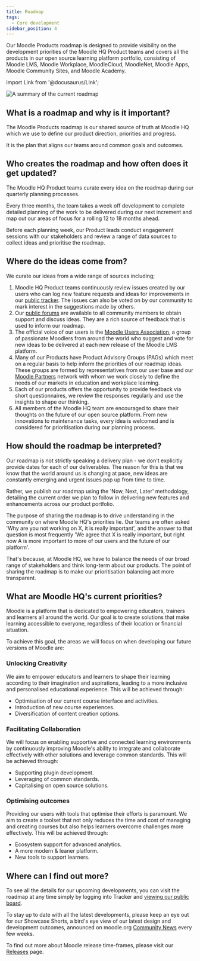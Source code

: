 ```yaml
---
title: Roadmap
tags:
  - Core development
sidebar_position: 4
---
```


Our Moodle Products roadmap is designed to provide visibility on the development priorities of the Moodle HQ Product teams and covers all the products in our open source learning platform portfolio, consisting of Moodle LMS, Moodle Workplace, MoodleCloud, MoodleNet, Moodle Apps, Moodle Community Sites, and Moodle Academy.

import Link from '@docusaurus/Link';

<Link
  to="https://tracker.moodle.org/secure/RapidBoard.jspa?rapidView=260&projectKey=IDEA"
  title="View the current Moodle Roadmap on the Tracker"
  >

  ![A summary of the current roadmap](./_roadmap/roadmap-summary.png)

</Link>

## What is a roadmap and why is it important?

The Moodle Products roadmap is our shared source of truth at Moodle HQ which we use to define our product direction, priorities and progress.

It is the plan that aligns our teams around common goals and outcomes.

## Who creates the roadmap and how often does it get updated?

The Moodle HQ Product teams curate every idea on the roadmap during our quarterly planning processes.

Every three months, the team takes a week off development to complete detailed planning of the work to be delivered during our next increment and map out our areas of focus for a rolling 12 to 18 months ahead.

Before each planning week, our Product leads conduct engagement sessions with our stakeholders and review a range of data sources to collect ideas and prioritise the roadmap.

## Where do the ideas come from?

We curate our ideas from a wide range of sources including;

1. Moodle HQ Product teams continuously review issues created by our users who can log new feature requests and ideas for improvements in our [public tracker](https://tracker.moodle.org/projects/MDL/issues/MDL-75914?filter=allopenissues). The issues can also be voted on by our community to mark interest in the suggestions made by others.
1. Our [public forums](https://moodle.org/course/) are available to all community members to obtain support and discuss ideas. They are a rich source of feedback that is used to inform our roadmap.
1. The official voice of our users is the [Moodle Users Association](https://moodleassociation.org/), a group of passionate Moodlers from around the world who suggest and vote for new ideas to be delivered at each new release of the Moodle LMS platform.
1. Many of our Products have Product Advisory Groups (PAGs) which meet on a regular basis to help inform the priorities of our roadmap ideas. These groups are formed by representatives from our user base and our [Moodle Partners](https://moodle.com/solutions/certified-service-providers/) network with whom we work closely to define the needs of our markets in education and workplace learning.
1. Each of our products offers the opportunity to provide feedback via short questionnaires, we review the responses regularly and use the insights to shape our thinking.
1. All members of the Moodle HQ team are encouraged to share their thoughts on the future of our open source platform. From new innovations to maintenance tasks, every idea is welcomed and is considered for prioritisation during our planning process.

## How should the roadmap be interpreted?

Our roadmap is not strictly speaking a delivery plan - we don't explicitly provide dates for each of our deliverables. The reason for this is that we know that the world around us is changing at pace, new ideas are constantly emerging and urgent issues pop up from time to time.

Rather, we publish our roadmap using the 'Now, Next, Later' methodology, detailing the current order we plan to follow in delivering new features and enhancements across our product portfolio.

The purpose of sharing the roadmap is to drive understanding in the community on where Moodle HQ's priorities lie. Our teams are often asked 'Why are you not working on X, it is really important', and the answer to that question is most frequently 'We agree that X is really important, but right now A is more important to more of our users and the future of our platform'.

That's because, at Moodle HQ, we have to balance the needs of our broad range of stakeholders and think long-term about our products. The point of sharing the roadmap is to make our prioritisation balancing act more transparent.

## What are Moodle HQ's current priorities?

Moodle is a platform that is dedicated to empowering educators, trainers and learners all around the world. Our goal is to create solutions that make learning accessible to everyone, regardless of their location or financial situation.

To achieve this goal, the areas we will focus on when developing our future versions of Moodle are:

### Unlocking Creativity

We aim to empower educators and learners to shape their learning according to their imagination and aspirations, leading to a more inclusive and personalised educational experience. This will be achieved through:

- Optimisation of our current course interface and activities.
- Introduction of new course experiences.
- Diversification of content creation options.

### Facilitating Collaboration

We will focus on enabling supportive and connected learning environments by continuously improving Moodle's ability to integrate and collaborate effectively with other solutions and leverage common standards. This will be achieved through:

- Supporting plugin development.
- Leveraging of common standards.
- Capitalising on open source solutions.

### Optimising outcomes

Providing our users with tools that optimise their efforts is paramount. We aim to create a toolset that not only reduces the time and cost of managing and creating courses but also helps learners overcome challenges more effectively. This will be achieved through:

- Ecosystem support for advanced analytics.
- A more modern & leaner platform.
- New tools to support learners.

## Where can I find out more?

To see all the details for our upcoming developments, you can visit the roadmap at any time simply by logging into Tracker and [viewing our public board](https://tracker.moodle.org/secure/RapidBoard.jspa?rapidView=260&projectKey=IDEA).

To stay up to date with all the latest developments, please keep an eye out for our Showcase Shorts, a bird's eye view of our latest design and development outcomes, announced on moodle.org [Community News](https://moodle.org/news) every few weeks.

To find out more about Moodle release time-frames, please visit our [Releases](../releases.md#general-release-calendar) page.
